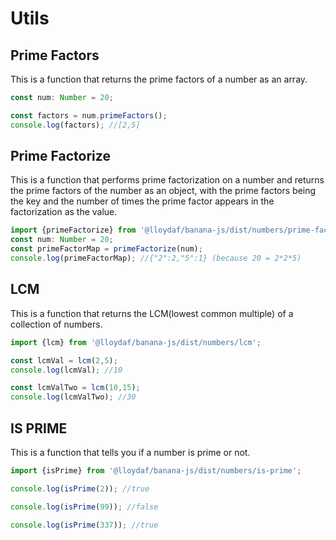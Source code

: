 # Utils

## Prime Factors

This is a function that returns the prime factors of a number as an array.

```typescript
const num: Number = 20;

const factors = num.primeFactors();
console.log(factors); //[2,5]
```

## Prime Factorize

This is a function that performs prime factorization on a number and returns the prime factors of the number as an object, with the
prime factors being the key and the number of times the prime factor appears in the factorization as the value.

```typescript
import {primeFactorize} from '@lloydaf/banana-js/dist/numbers/prime-factorize';
const num: Number = 20;
const primeFactorMap = primeFactorize(num);
console.log(primeFactorMap); //{"2":2,"5":1} (because 20 = 2*2*5)
```

## LCM

This is a function that returns the LCM(lowest common multiple) of a collection of numbers.

```typescript
import {lcm} from '@lloydaf/banana-js/dist/numbers/lcm';

const lcmVal = lcm(2,5);
console.log(lcmVal); //10

const lcmValTwo = lcm(10,15);
console.log(lcmValTwo); //30
```

## IS PRIME

This is a function that tells you if a number is prime or not.

```typescript
import {isPrime} from '@lloydaf/banana-js/dist/numbers/is-prime';

console.log(isPrime(2)); //true

console.log(isPrime(99)); //false

console.log(isPrime(337)); //true
```
